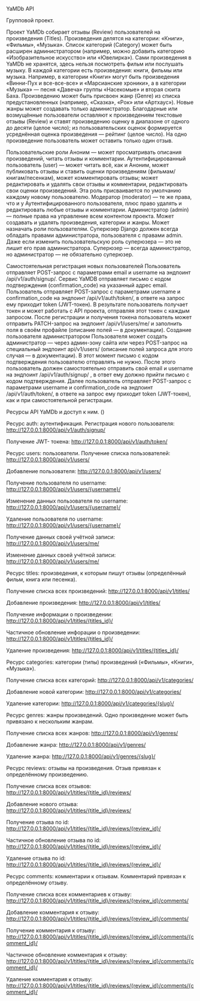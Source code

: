 

YaMDb API

Групповой проект.

Проект YaMDb собирает отзывы (Review) пользователей на произведения (Titles). Произведения делятся на категории: «Книги», «Фильмы», «Музыка». Список категорий (Category) может быть расширен администратором (например, можно добавить категорию «Изобразительное искусство» или «Ювелирка»).
Сами произведения в YaMDb не хранятся, здесь нельзя посмотреть фильм или послушать музыку.
В каждой категории есть произведения: книги, фильмы или музыка. Например, в категории «Книги» могут быть произведения «Винни-Пух и все-все-все» и «Марсианские хроники», а в категории «Музыка» — песня «Давеча» группы «Насекомые» и вторая сюита Баха.
Произведению может быть присвоен жанр (Genre) из списка предустановленных (например, «Сказка», «Рок» или «Артхаус»). Новые жанры может создавать только администратор.
Благодарные или возмущённые пользователи оставляют к произведениям текстовые отзывы (Review) и ставят произведению оценку в диапазоне от одного до десяти (целое число); из пользовательских оценок формируется усреднённая оценка произведения — рейтинг (целое число). На одно произведение пользователь может оставить только один отзыв.

Пользовательские роли
Аноним — может просматривать описания произведений, читать отзывы и комментарии.
Аутентифицированный пользователь (user) — может читать всё, как и Аноним, может публиковать отзывы и ставить оценки произведениям (фильмам/книгам/песенкам), может комментировать отзывы; может редактировать и удалять свои отзывы и комментарии, редактировать свои оценки произведений. Эта роль присваивается по умолчанию каждому новому пользователю.
Модератор (moderator) — те же права, что и у Аутентифицированного пользователя, плюс право удалять и редактировать любые отзывы и комментарии.
Администратор (admin) — полные права на управление всем контентом проекта. Может создавать и удалять произведения, категории и жанры. Может назначать роли пользователям.
Суперюзер Django должен всегда обладать правами администратора, пользователя с правами admin. Даже если изменить пользовательскую роль суперюзера — это не лишит его прав администратора. Суперюзер — всегда администратор, но администратор — не обязательно суперюзер.

Самостоятельная регистрация новых пользователей
Пользователь отправляет POST-запрос с параметрами email и username на эндпоинт /api/v1/auth/signup/.
Сервис YaMDB отправляет письмо с кодом подтверждения (confirmation_code) на указанный адрес email.
Пользователь отправляет POST-запрос с параметрами username и confirmation_code на эндпоинт /api/v1/auth/token/, в ответе на запрос ему приходит token (JWT-токен).
В результате пользователь получает токен и может работать с API проекта, отправляя этот токен с каждым запросом.
После регистрации и получения токена пользователь может отправить PATCH-запрос на эндпоинт /api/v1/users/me/ и заполнить поля в своём профайле (описание полей — в документации).
Создание пользователя администратором
Пользователя может создать администратор — через админ-зону сайта или через POST-запрос на специальный эндпоинт api/v1/users/ (описание полей запроса для этого случая — в документации). В этот момент письмо с кодом подтверждения пользователю отправлять не нужно.
После этого пользователь должен самостоятельно отправить свой email и username на эндпоинт /api/v1/auth/signup/ , в ответ ему должно прийти письмо с кодом подтверждения.
Далее пользователь отправляет POST-запрос с параметрами username и confirmation_code на эндпоинт /api/v1/auth/token/, в ответе на запрос ему приходит token (JWT-токен), как и при самостоятельной регистрации.

Ресурсы API YaMDb и доступ к ним. ()

Ресурс auth: аутентификация.
Регистрация нового пользователя: http://127.0.0.1:8000/api/v1/auth/signup/

Получение JWT- токена: http://127.0.0.1:8000/api/v1/auth/token/

Ресурс users: пользователи.
Получение списка пользователей: http://127.0.0.1:8000/api/v1/users/

Добавление пользователя: http://127.0.0.1:8000/api/v1/users/

Получение пользователя по username: http://127.0.0.1:8000/api/v1/users/{username}/

Изменение данных пользователя по username: http://127.0.0.1:8000/api/v1/users/{username}/

Удаление пользователя по username: http://127.0.0.1:8000/api/v1/users/{username}/

Получение данных своей учётной записи: http://127.0.0.1:8000/api/v1/users/me/

Изменение данных своей учётной записи: http://127.0.0.1:8000/api/v1/users/me/

Ресурс titles: произведения, к которым пишут отзывы (определённый фильм, книга или песенка).

Получение списка всех произведений: http://127.0.0.1:8000/api/v1/titles/

Добавление произведения: http://127.0.0.1:8000/api/v1/titles/

Получение информации о произведении: http://127.0.0.1:8000/api/v1/titles/{titles_id}/

Частичное обновление инфорации о произведении: http://127.0.0.1:8000/api/v1/titles/{titles_id}/

Удаление произведения: http://127.0.0.1:8000/api/v1/titles/{titles_id}/

Ресурс categories: категории (типы) произведений («Фильмы», «Книги», «Музыка»).

Получение списка всех категорий: http://127.0.0.1:8000/api/v1/categories/

Добавление новой категории: http://127.0.0.1:8000/api/v1/categories/

Удаление категории: http://127.0.0.1:8000/api/v1/categories/{slug}/

Ресурс genres: жанры произведений. Одно произведение может быть привязано к нескольким жанрам.

Получение списка всех жанров: http://127.0.0.1:8000/api/v1/genres/

Добавление жанра: http://127.0.0.1:8000/api/v1/genres/

Удаление жанра: http://127.0.0.1:8000/api/v1/genres/{slug}/

Ресурс reviews: отзывы на произведения. Отзыв привязан к определённому произведению.

Получение списка всех отзывов: http://127.0.0.1:8000/api/v1/titles/{title_id}/reviews/

Добавление нового отзыва: http://127.0.0.1:8000/api/v1/titles/{title_id}/reviews/

Получение отзыва по id: http://127.0.0.1:8000/api/v1/titles/{title_id}/reviews/{review_id}/

Частичное обновление отзыва по id: http://127.0.0.1:8000/api/v1/titles/{title_id}/reviews/{review_id}/

Удаление отзыва по id: http://127.0.0.1:8000/api/v1/titles/{title_id}/reviews/{review_id}/

Ресурс comments: комментарии к отзывам. Комментарий привязан к определённому отзыву.

Получение списка всех комментариев к отзыву: http://127.0.0.1:8000/api/v1/titles/{title_id}/reviews/{review_id}/comments/  

Добавление комментария к отзыву: http://127.0.0.1:8000/api/v1/titles/{title_id}/reviews/{review_id}/comments/

Получение комментария к отзыву: http://127.0.0.1:8000/api/v1/titles/{title_id}/reviews/{review_id}/comments/{comment_id}/

Частичное обновление комментария к отзыву: http://127.0.0.1:8000/api/v1/titles/{title_id}/reviews/{review_id}/comments/{comment_id}/

Удаление комментария к отзыву: http://127.0.0.1:8000/api/v1/titles/{title_id}/reviews/{review_id}/comments/{comment_id}/

